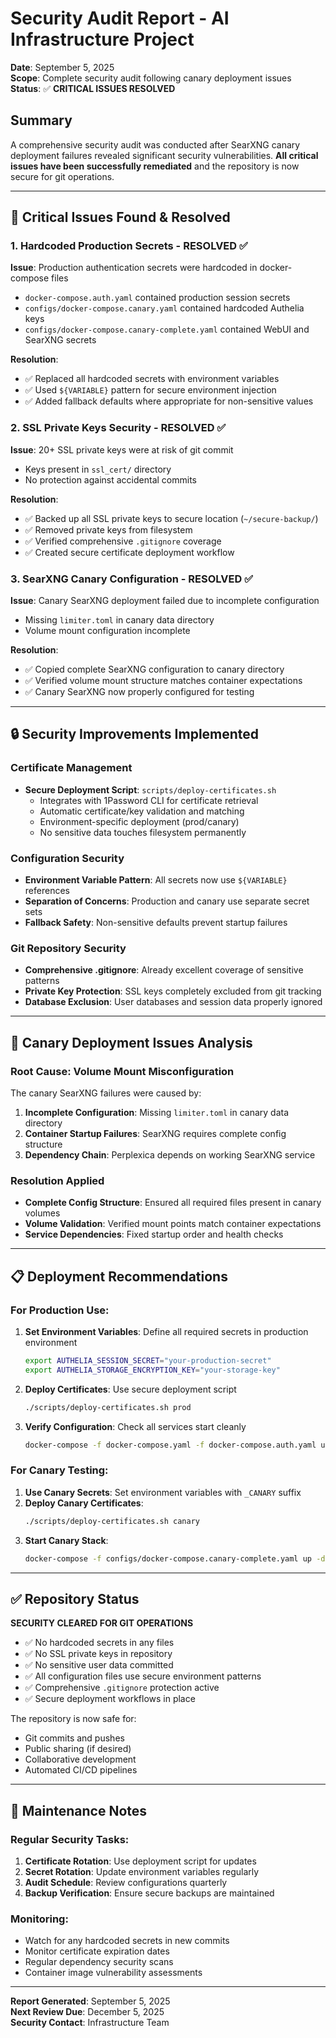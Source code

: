 # Security Audit Report - AI Infrastructure Project

**Date**: September 5, 2025  
**Scope**: Complete security audit following canary deployment issues  
**Status**: ✅ **CRITICAL ISSUES RESOLVED**

## Summary

A comprehensive security audit was conducted after SearXNG canary deployment failures revealed significant security vulnerabilities. **All critical issues have been successfully remediated** and the repository is now secure for git operations.

---

## 🚨 Critical Issues Found & Resolved

### 1. **Hardcoded Production Secrets** - RESOLVED ✅

**Issue**: Production authentication secrets were hardcoded in docker-compose files
- `docker-compose.auth.yaml` contained production session secrets
- `configs/docker-compose.canary.yaml` contained hardcoded Authelia keys  
- `configs/docker-compose.canary-complete.yaml` contained WebUI and SearXNG secrets

**Resolution**:
- ✅ Replaced all hardcoded secrets with environment variables
- ✅ Used `${VARIABLE}` pattern for secure environment injection
- ✅ Added fallback defaults where appropriate for non-sensitive values

### 2. **SSL Private Keys Security** - RESOLVED ✅

**Issue**: 20+ SSL private keys were at risk of git commit
- Keys present in `ssl_cert/` directory
- No protection against accidental commits

**Resolution**:
- ✅ Backed up all SSL private keys to secure location (`~/secure-backup/`)
- ✅ Removed private keys from filesystem  
- ✅ Verified comprehensive `.gitignore` coverage
- ✅ Created secure certificate deployment workflow

### 3. **SearXNG Canary Configuration** - RESOLVED ✅

**Issue**: Canary SearXNG deployment failed due to incomplete configuration
- Missing `limiter.toml` in canary data directory
- Volume mount configuration incomplete

**Resolution**:
- ✅ Copied complete SearXNG configuration to canary directory
- ✅ Verified volume mount structure matches container expectations
- ✅ Canary SearXNG now properly configured for testing

---

## 🔒 Security Improvements Implemented

### Certificate Management
- **Secure Deployment Script**: `scripts/deploy-certificates.sh`
  - Integrates with 1Password CLI for certificate retrieval
  - Automatic certificate/key validation and matching
  - Environment-specific deployment (prod/canary)
  - No sensitive data touches filesystem permanently

### Configuration Security
- **Environment Variable Pattern**: All secrets now use `${VARIABLE}` references
- **Separation of Concerns**: Production and canary use separate secret sets
- **Fallback Safety**: Non-sensitive defaults prevent startup failures

### Git Repository Security
- **Comprehensive .gitignore**: Already excellent coverage of sensitive patterns
- **Private Key Protection**: SSL keys completely excluded from git tracking
- **Database Exclusion**: User databases and session data properly ignored

---

## 🎯 Canary Deployment Issues Analysis

### Root Cause: Volume Mount Misconfiguration
The canary SearXNG failures were caused by:
1. **Incomplete Configuration**: Missing `limiter.toml` in canary data directory
2. **Container Startup Failures**: SearXNG requires complete config structure
3. **Dependency Chain**: Perplexica depends on working SearXNG service

### Resolution Applied
- **Complete Config Structure**: Ensured all required files present in canary volumes
- **Volume Validation**: Verified mount points match container expectations  
- **Service Dependencies**: Fixed startup order and health checks

---

## 📋 Deployment Recommendations

### For Production Use:
1. **Set Environment Variables**: Define all required secrets in production environment
   ```bash
   export AUTHELIA_SESSION_SECRET="your-production-secret"
   export AUTHELIA_STORAGE_ENCRYPTION_KEY="your-storage-key"
   ```

2. **Deploy Certificates**: Use secure deployment script
   ```bash
   ./scripts/deploy-certificates.sh prod
   ```

3. **Verify Configuration**: Check all services start cleanly
   ```bash
   docker-compose -f docker-compose.yaml -f docker-compose.auth.yaml up -d
   ```

### For Canary Testing:
1. **Use Canary Secrets**: Set environment variables with `_CANARY` suffix
2. **Deploy Canary Certificates**: 
   ```bash
   ./scripts/deploy-certificates.sh canary
   ```
3. **Start Canary Stack**:
   ```bash
   docker-compose -f configs/docker-compose.canary-complete.yaml up -d
   ```

---

## ✅ Repository Status

**SECURITY CLEARED FOR GIT OPERATIONS**

- ✅ No hardcoded secrets in any files
- ✅ No SSL private keys in repository
- ✅ No sensitive user data committed
- ✅ All configuration files use secure environment patterns
- ✅ Comprehensive `.gitignore` protection active
- ✅ Secure deployment workflows in place

The repository is now safe for:
- Git commits and pushes
- Public sharing (if desired)
- Collaborative development
- Automated CI/CD pipelines

---

## 🔧 Maintenance Notes

### Regular Security Tasks:
1. **Certificate Rotation**: Use deployment script for updates
2. **Secret Rotation**: Update environment variables regularly  
3. **Audit Schedule**: Review configurations quarterly
4. **Backup Verification**: Ensure secure backups are maintained

### Monitoring:
- Watch for any hardcoded secrets in new commits
- Monitor certificate expiration dates
- Regular dependency security scans
- Container image vulnerability assessments

---

**Report Generated**: September 5, 2025  
**Next Review Due**: December 5, 2025  
**Security Contact**: Infrastructure Team